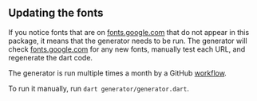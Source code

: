 ## Updating the fonts

If you notice fonts that are on [fonts.google.com](https://fonts.google.com) that do not appear in
this package, it means that the generator needs to be run. The generator will
check [fonts.google.com](https://fonts.google.com) for any new fonts, manually test each URL, and
regenerate the dart code.

The generator is run multiple times a month by a GitHub [workflow](https://github.com/material-foundation/flutter-packages/blob/main/.github/workflows/google_fonts_update.yml).

To run it manually, run `dart generator/generator.dart`.
